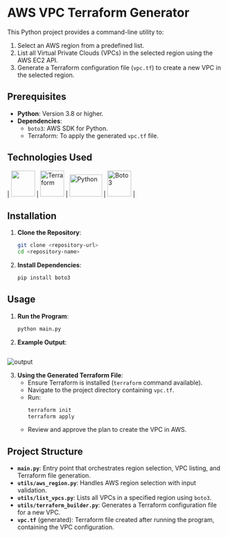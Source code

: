 # AWS VPC Terraform Generator


This Python project provides a command-line utility to:
1. Select an AWS region from a predefined list.
2. List all Virtual Private Clouds (VPCs) in the selected region using the AWS EC2 API.
3. Generate a Terraform configuration file (`vpc.tf`) to create a new VPC in the selected region.


## Prerequisites

- **Python**: Version 3.8 or higher.
- **Dependencies**:
  - `boto3`: AWS SDK for Python.
  - Terraform: To apply the generated `vpc.tf` file.

## Technologies Used

| <a href="https://aws.amazon.com/"><img src="https://github.com/user-attachments/assets/144360c4-afd9-42e5-a567-931ac06fdf59" width="55" height="60"></a> 
| <a href="https://www.terraform.io/"><img src="https://github.com/user-attachments/assets/11af6368-ed62-4ccc-8bcc-c7ea4bf4e535" alt="Terraform" width="55" height="60"></a> 
| <a href="https://www.python.org/"><img src="https://github.com/user-attachments/assets/ce74e0f0-5497-44f0-9a82-4c5bb87562c8" alt="Python" width="75" height="51"></a> 
| <a href="https://boto3.amazonaws.com/v1/documentation/api/latest/index.html"><img src="https://github.com/user-attachments/assets/308794da-0ba1-4e6e-b387-af60aafbe098" alt="Boto3" width="55" height="60"></a> |


## Installation

1. **Clone the Repository**:
   ```bash
   git clone <repository-url>
   cd <repository-name>
   ```


3. **Install Dependencies**:
   ```bash
   pip install boto3
   ```

## Usage

1. **Run the Program**:
   ```bash
   python main.py
   ```

2. **Example Output**:
   ```
<img src="https://github.com/user-attachments/assets/1dbd163a-7b89-434d-9aa3-7e2d32d192fd" alt="output">

3. **Using the Generated Terraform File**:
   - Ensure Terraform is installed (`terraform` command available).
   - Navigate to the project directory containing `vpc.tf`.
   - Run:
     ```bash
     terraform init
     terraform apply
     ```
   - Review and approve the plan to create the VPC in AWS.

## Project Structure

- **`main.py`**: Entry point that orchestrates region selection, VPC listing, and Terraform file generation.
- **`utils/aws_region.py`**: Handles AWS region selection with input validation.
- **`utils/list_vpcs.py`**: Lists all VPCs in a specified region using `boto3`.
- **`utils/terraform_builder.py`**: Generates a Terraform configuration file for a new VPC.
- **`vpc.tf`** (generated): Terraform file created after running the program, containing the VPC configuration.
